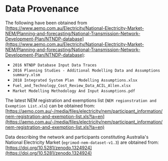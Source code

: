 # Data Provenance

The following have been obtained from [https://www.aemo.com.au/Electricity/National-Electricity-Market-NEM/Planning-and-forecasting/National-Transmission-Network-Development-Plan/NTNDP-database](https://www.aemo.com.au/Electricity/National-Electricity-Market-NEM/Planning-and-forecasting/National-Transmission-Network-Development-Plan/NTNDP-database):
 - `2016 NTNDP Database Input Data Traces`
 - `2016 Planning Studies - Additional Modelling Data and Assumptions summary.xlsm`
 - `2018 Integrated System Plan  Modelling Assumptions.xlsx`
 - `Fuel_and_Technology_Cost_Review_Data_ACIL_Allen.xlsx`
 - `Market Modelling Methodology And Input Assumptions.pdf`

The latest NEM registration and exemptions list (`NEM regionstration and Exemption List.xls`) can be obtained from: [https://aemo.com.au/-/media/files/electricity/nem/participant_information/nem-registration-and-exemption-list.xls?la=en](https://aemo.com.au/-/media/files/electricity/nem/participant_information/nem-registration-and-exemption-list.xls?la=en)

Data describing the network and participants constituting Australia's National Electricity Market (`egrimod-nem-dataset-v1.3`) are obtained from: [https://doi.org/10.5281/zenodo.1324924](https://doi.org/10.5281/zenodo.1324924)
